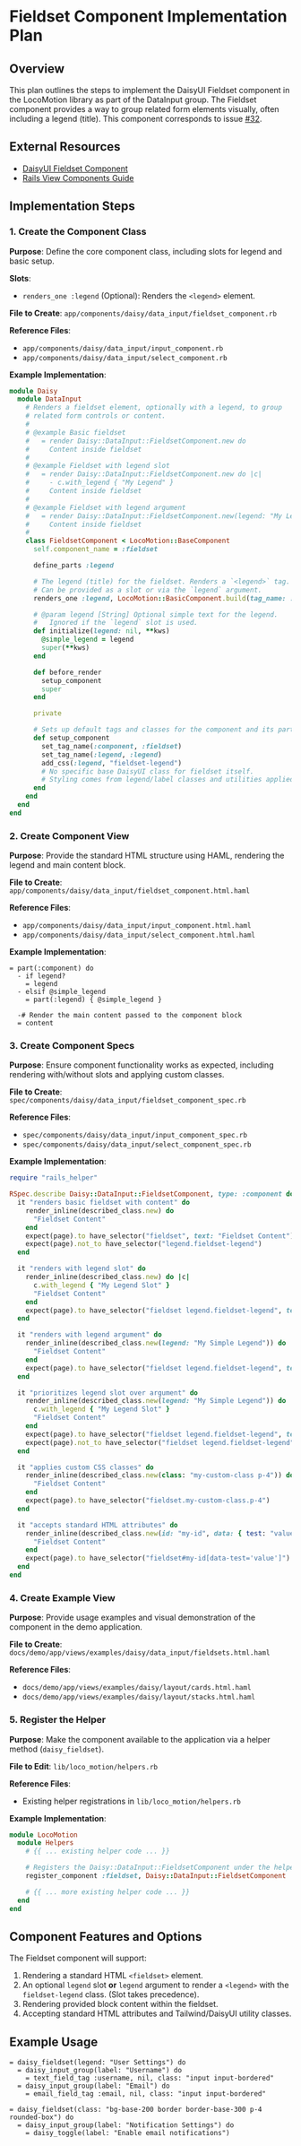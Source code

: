 # Fieldset Component Implementation Plan

## Overview

This plan outlines the steps to implement the DaisyUI Fieldset component in the
LocoMotion library as part of the DataInput group. The Fieldset component provides
a way to group related form elements visually, often including a legend (title).
This component corresponds to issue
[#32](https://github.com/profoundry-us/loco_motion/issues/32).

## External Resources

- [DaisyUI Fieldset Component](https://daisyui.com/components/fieldset/)
- [Rails View Components Guide](https://viewcomponent.org/guide/)

## Implementation Steps

### 1. Create the Component Class

**Purpose**: Define the core component class, including slots for legend and
basic setup.

**Slots**:
- `renders_one :legend` (Optional): Renders the `<legend>` element.

**File to Create**: `app/components/daisy/data_input/fieldset_component.rb`

**Reference Files**:
- `app/components/daisy/data_input/input_component.rb`
- `app/components/daisy/data_input/select_component.rb`

**Example Implementation**:

```ruby
module Daisy
  module DataInput
    # Renders a fieldset element, optionally with a legend, to group
    # related form controls or content.
    #
    # @example Basic fieldset
    #   = render Daisy::DataInput::FieldsetComponent.new do
    #     Content inside fieldset
    #
    # @example Fieldset with legend slot
    #   = render Daisy::DataInput::FieldsetComponent.new do |c|
    #     - c.with_legend { "My Legend" }
    #     Content inside fieldset
    #
    # @example Fieldset with legend argument
    #   = render Daisy::DataInput::FieldsetComponent.new(legend: "My Legend") do
    #     Content inside fieldset
    #
    class FieldsetComponent < LocoMotion::BaseComponent
      self.component_name = :fieldset

      define_parts :legend

      # The legend (title) for the fieldset. Renders a `<legend>` tag.
      # Can be provided as a slot or via the `legend` argument.
      renders_one :legend, LocoMotion::BasicComponent.build(tag_name: :legend, css: "fieldset-legend")

      # @param legend [String] Optional simple text for the legend.
      #   Ignored if the `legend` slot is used.
      def initialize(legend: nil, **kws)
        @simple_legend = legend
        super(**kws)
      end

      def before_render
        setup_component
        super
      end

      private

      # Sets up default tags and classes for the component and its parts.
      def setup_component
        set_tag_name(:component, :fieldset)
        set_tag_name(:legend, :legend)
        add_css(:legend, "fieldset-legend")
        # No specific base DaisyUI class for fieldset itself.
        # Styling comes from legend/label classes and utilities applied.
      end
    end
  end
end

```

### 2. Create Component View

**Purpose**: Provide the standard HTML structure using HAML, rendering the
legend and main content block.

**File to Create**: `app/components/daisy/data_input/fieldset_component.html.haml`

**Reference Files**:
- `app/components/daisy/data_input/input_component.html.haml`
- `app/components/daisy/data_input/select_component.html.haml`

**Example Implementation**:

```haml
= part(:component) do
  - if legend?
    = legend
  - elsif @simple_legend
    = part(:legend) { @simple_legend }

  -# Render the main content passed to the component block
  = content
```

### 3. Create Component Specs

**Purpose**: Ensure component functionality works as expected, including
rendering with/without slots and applying custom classes.

**File to Create**: `spec/components/daisy/data_input/fieldset_component_spec.rb`

**Reference Files**:
- `spec/components/daisy/data_input/input_component_spec.rb`
- `spec/components/daisy/data_input/select_component_spec.rb`

**Example Implementation**:

```ruby
require "rails_helper"

RSpec.describe Daisy::DataInput::FieldsetComponent, type: :component do
  it "renders basic fieldset with content" do
    render_inline(described_class.new) do
      "Fieldset Content"
    end
    expect(page).to have_selector("fieldset", text: "Fieldset Content")
    expect(page).not_to have_selector("legend.fieldset-legend")
  end

  it "renders with legend slot" do
    render_inline(described_class.new) do |c|
      c.with_legend { "My Legend Slot" }
      "Fieldset Content"
    end
    expect(page).to have_selector("fieldset legend.fieldset-legend", text: "My Legend Slot")
  end

  it "renders with legend argument" do
    render_inline(described_class.new(legend: "My Simple Legend")) do
      "Fieldset Content"
    end
    expect(page).to have_selector("fieldset legend.fieldset-legend", text: "My Simple Legend")
  end

  it "prioritizes legend slot over argument" do
    render_inline(described_class.new(legend: "My Simple Legend")) do |c|
      c.with_legend { "My Legend Slot" }
      "Fieldset Content"
    end
    expect(page).to have_selector("fieldset legend.fieldset-legend", text: "My Legend Slot")
    expect(page).not_to have_selector("fieldset legend.fieldset-legend", text: "My Simple Legend")
  end

  it "applies custom CSS classes" do
    render_inline(described_class.new(class: "my-custom-class p-4")) do
      "Fieldset Content"
    end
    expect(page).to have_selector("fieldset.my-custom-class.p-4")
  end

  it "accepts standard HTML attributes" do
    render_inline(described_class.new(id: "my-id", data: { test: "value" })) do
      "Fieldset Content"
    end
    expect(page).to have_selector("fieldset#my-id[data-test='value']")
  end
end
```

### 4. Create Example View

**Purpose**: Provide usage examples and visual demonstration of the component
in the demo application.

**File to Create**: `docs/demo/app/views/examples/daisy/data_input/fieldsets.html.haml`

**Reference Files**:
- `docs/demo/app/views/examples/daisy/layout/cards.html.haml`
- `docs/demo/app/views/examples/daisy/layout/stacks.html.haml`

### 5. Register the Helper

**Purpose**: Make the component available to the application via a helper
method (`daisy_fieldset`).

**File to Edit**: `lib/loco_motion/helpers.rb`

**Reference Files**:
- Existing helper registrations in `lib/loco_motion/helpers.rb`

**Example Implementation**:

```ruby
module LocoMotion
  module Helpers
    # {{ ... existing helper code ... }}

    # Registers the Daisy::DataInput::FieldsetComponent under the helper name :fieldset
    register_component :fieldset, Daisy::DataInput::FieldsetComponent

    # {{ ... more existing helper code ... }}
  end
end
```

## Component Features and Options

The Fieldset component will support:

1. Rendering a standard HTML `<fieldset>` element.
2. An optional `legend` slot **or** `legend` argument to render a `<legend>`
   with the `fieldset-legend` class. (Slot takes precedence).
3. Rendering provided block content within the fieldset.
4. Accepting standard HTML attributes and Tailwind/DaisyUI utility classes.

## Example Usage

```haml
= daisy_fieldset(legend: "User Settings") do
  = daisy_input_group(label: "Username") do
    = text_field_tag :username, nil, class: "input input-bordered"
  = daisy_input_group(label: "Email") do
    = email_field_tag :email, nil, class: "input input-bordered"
```

```haml
= daisy_fieldset(class: "bg-base-200 border border-base-300 p-4 rounded-box") do
  = daisy_input_group(label: "Notification Settings") do
    = daisy_toggle(label: "Enable email notifications")
